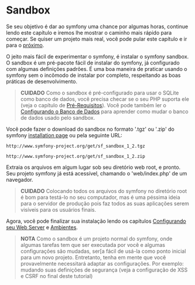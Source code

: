 Sandbox
=======
Se seu objetivo é dar ao symfony uma chance por algumas horas, continue
lendo este capítulo e iremos lhe mostrar o caminho mais rápido para começar.
Se quiser um projeto mais real, você pode pular este capítulo e ir para o 
[próximo](#chapter_04-Symfony-Installation).

O jeito mais fácil de experimentar o symfony, é instalar o symfony sandbox. O
sandbox é um pré-pacote fácil de instalar do symfony, já configurado com algumas
definições padrões. É uma boa maneira de praticar usando o symfony sem o incômodo
de instalar por completo, respeitando as boas práticas de desenvolvimento.

>**CUIDADO**
>Como o sandbox é pré-configurado para usar o SQLite como banco de dados,
>você precisa checar se o seu PHP suporta ele (veja o capítulo de 
>[Pré-Requisitos](#chapter_02-Prerequisites)). Você pode também ler
>o [Configurando o Banco de Dados](#chapter_05-Project-Setup_sub_configuring_the_database)
>para aprender como mudar o banco de dados usado pelo sandbox.

Você pode fazer o download do sandbox no formato '.tgz' ou '.zip' do
symfony [installation page](http://www.symfony-project.org/installation/1_2)
ou pela seguinte URL:

    http://www.symfony-project.org/get/sf_sandbox_1_2.tgz

    http://www.symfony-project.org/get/sf_sandbox_1_2.zip

Extraia os arquivos em algum lugar sob seu diretório web root, e pronto.
Seu projeto symfony já está acessível, chamando o 'web/index.php' de um
navegador.

>**CUIDADO**
>Colocando todos os arquivos do symfony no diretório root é bom para
>testá-lo no seu computador, mas é uma péssima ideia para o servidor de
>produção pois faz todos as suas aplicações serem visíveis para os usuários
>finais.

Agora, você pode finalizar sua instalação lendo os capítulos 
[Configurando seu Web Server](#chapter_06-Web-Server-Configuration)
e [Ambientes](#chapter_07-Environments).

>**NOTA**
>Como o sandbox é um projeto normal do symfony, onde algumas tarefas
>tem que ser executada por você e algumas configurações são mudadas,
>ser[a fácil de usá-la como ponto inicial para um novo projeto. Entretanto, 
>tenha em mente que você provavelmente necessitará adaptar as configurações.
>Por exemplo: mudando suas definições de segurança (veja a configuração
>de XSS e CSRF no final deste tutorial)
